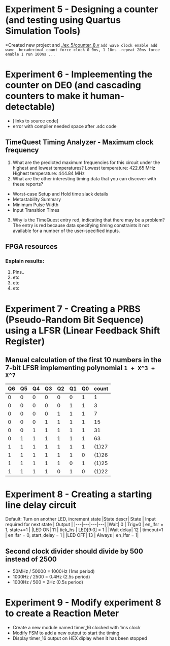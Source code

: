# Experiment 5 - Designing a counter (and testing using Quartus Simulation Tools)
*Created new project and [./ex_5/counter_8.v](counter_8.v)
`add wave clock enable
add wave -hexadecimal count
force clock 0 0ns, 1 10ns -repeat 20ns
force enable 1
run 100ns
...`

# Experiment 6 - Impleementing the counter on DE0 (and cascading counters to make it human-detectable)
* [links to source code]
* error with compiler needed space after .sdc code
## TimeQuest Timing Analyzer - Maximum clock frequency
1) What are the predicted maximum frequencies for this circuit under the highest and lowest temperatures?
Lowest temperature: 422.65 MHz
Highest temperature: 444.84 MHz
2) What are the other interesting timing data that you can discover with these reports?
* Worst-case Setup and Hold time slack details
* Metastability Summary
* Minimum Pulse Width
* Input Transition Times
3) Why is the TimeQuest entry red, indicating that there may be a problem?
The entry is red because data specifying timing constraints it not available for a number of the user-specified inputs.

## FPGA resources
### Explain results:
1. Pins.. 
2. etc
3. etc
4. etc

# Experiment 7 - Creating a PRBS (Pseudo-Random Bit Sequence) using a LFSR (Linear Feedback Shift Register)
Manual calculation of the first 10 numbers in the 7-bit LFSR implementing polynomial `1 + X^3 + X^7`
--------------------------------------------------------

|Q6|Q5|Q4|Q3|Q2|Q1|Q0|count|
|---|---|---|---|---|---|---|---|
0|0|0|0|0|0|1|1
0|0|0|0|0|1|1|3
0|0|0|0|1|1|1|7
0|0|0|1|1|1|1|15
0|0|1|1|1|1|1|31
0|1|1|1|1|1|1|63
1|1|1|1|1|1|1|(1)27
1|1|1|1|1|1|0|(1)26
1|1|1|1|1|0|1|(1)25
1|1|1|1|0|1|0|(1)22

# Experiment 8 - Creating a starting line delay circuit
Default: Turn on another LED, increment state
|State descr| State  | Input required for next state  | Output |
|---|---|---|---|
|Wait| 0  | Trig=0  | en_lfsr = 1, state+=1 |
|LED ON| 11 | tick_hs | LED[9:0] = 1 |
|Wait delay| 12 | timeout=1 | en lfsr = 0, start_delay = 1 |
|LED OFF| 13 | Always | en_lfsr = 1|

## Second clock divider should divide by 500 instead of 2500
- 50MHz / 50000 = 1000Hz (1ms period)
- 1000Hz / 2500 = 0.4Hz (2.5s period)
- 1000Hz / 500 = 2Hz (0.5s period)

# Experiment 9 - Modify experiment 8 to create a Reaction Meter
- Create a new module named timer_16 clocked with 1ms clock
- Modify FSM to add a new output to start the timing
- Display timer_16 output on HEX diplay when it has been stopped





